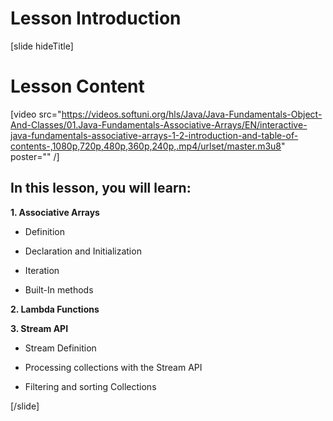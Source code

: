 # Lesson Introduction

[slide hideTitle]

# Lesson Content

[video src="https://videos.softuni.org/hls/Java/Java-Fundamentals-Object-And-Classes/01.Java-Fundamentals-Associative-Arrays/EN/interactive-java-fundamentals-associative-arrays-1-2-introduction-and-table-of-contents-,1080p,720p,480p,360p,240p,.mp4/urlset/master.m3u8" poster="" /]

## In this lesson, you will learn:

**1. Associative Arrays**

- Definition

- Declaration and Initialization

- Iteration

- Built-In methods

**2. Lambda Functions**

**3. Stream API**

- Stream Definition

- Processing collections with the Stream API

- Filtering and sorting Collections

[/slide]
